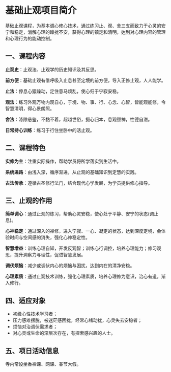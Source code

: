# 基础止观项目简介

基础止观课程，为基本调心修心技术，通过练习止、观、舍三支而致力于心灵的安宁和稳定，消解心理的躁扰不安，获得心理的镇定和清明，达到对心理内容的管理和心理行为的能动控制。

## 一、课程内容

**止观史**：止观法、止观学的历史知识及其反思。

**前方便**：基础止观有借呼吸入止息甚至定境的前方便，导入正修止观，人人能学。

**止法**：停息心猿躁动，定住意马烦乱，使心归于宁寂安稳。

**观法**：练习外观万物内观自心，于境、物、事、行、心念、心智，皆能观能修，令智慧清明，得心景朗照。

**舍法**：涤除悬鉴，不黏不着，超越世俗，摄心归本，息观颐神，性德自滋。

**日常持心训练**：练习于行住坐卧中的活止观。

## 二、课程特色

**实修为主**：注重实际操作，帮助学员将所学落实到生活中。

**系统进路**：由浅入深，循序渐进，从止观的基础知识到定慧的实践。

**古法传承**：遵循古圣修行法门，结合现代心学发展，为学员提供修心指导。

## 三、止观的作用

**简单调心**：通过止观的练习，帮助心灵安稳，使心处于平静、安宁的状态(调止息)。

**心神稳定**：通过深入的禅修，进入宁寂、一心、凝定的状态，达到深度定境，会体验时间与空间感的消失，强化心神稳定性。

**智慧增益**：训练心理自知，开发反观智；训练心行调控，培养心理能力；修习观思，提升洞察力与理性，促进智慧发展。

**调伏烦恼**：减少或调伏内心的烦恼与困扰，达到内在的清净安稳。

**心理素质**：通过止观技术训练，强化心理素质，培养心理修为意识，治心有道，渐入修行。

## 四、适应对象

- 初级心性技术学习者；
- 压力感难摆脱，被迷茫感困扰，经常心绪动扰，心灵失去安稳者；
- 烦恼对治调伏需求者；
- 对心灵或生命的深层次存在，有探索感兴趣的人士。

## 五、项日活动信息

寺内常设坐香禅课、网课、春节大假。